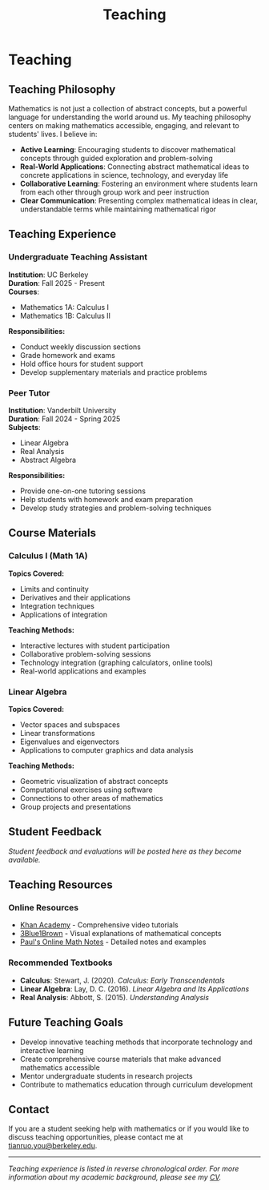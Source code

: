﻿---
title: "Teaching"
permalink: /teaching/
author_profile: true
---

# Teaching

## Teaching Philosophy

Mathematics is not just a collection of abstract concepts, but a powerful language for understanding the world around us. My teaching philosophy centers on making mathematics accessible, engaging, and relevant to students' lives. I believe in:

- **Active Learning**: Encouraging students to discover mathematical concepts through guided exploration and problem-solving
- **Real-World Applications**: Connecting abstract mathematical ideas to concrete applications in science, technology, and everyday life
- **Collaborative Learning**: Fostering an environment where students learn from each other through group work and peer instruction
- **Clear Communication**: Presenting complex mathematical ideas in clear, understandable terms while maintaining mathematical rigor

## Teaching Experience

### Undergraduate Teaching Assistant
**Institution**: UC Berkeley  
**Duration**: Fall 2025 - Present  
**Courses**: 
- Mathematics 1A: Calculus I
- Mathematics 1B: Calculus II

**Responsibilities:**
- Conduct weekly discussion sections
- Grade homework and exams
- Hold office hours for student support
- Develop supplementary materials and practice problems

### Peer Tutor
**Institution**: Vanderbilt University  
**Duration**: Fall 2024 - Spring 2025  
**Subjects**: 
- Linear Algebra
- Real Analysis
- Abstract Algebra

**Responsibilities:**
- Provide one-on-one tutoring sessions
- Help students with homework and exam preparation
- Develop study strategies and problem-solving techniques

## Course Materials

### Calculus I (Math 1A)
**Topics Covered:**
- Limits and continuity
- Derivatives and their applications
- Integration techniques
- Applications of integration

**Teaching Methods:**
- Interactive lectures with student participation
- Collaborative problem-solving sessions
- Technology integration (graphing calculators, online tools)
- Real-world applications and examples

### Linear Algebra
**Topics Covered:**
- Vector spaces and subspaces
- Linear transformations
- Eigenvalues and eigenvectors
- Applications to computer graphics and data analysis

**Teaching Methods:**
- Geometric visualization of abstract concepts
- Computational exercises using software
- Connections to other areas of mathematics
- Group projects and presentations

## Student Feedback

*Student feedback and evaluations will be posted here as they become available.*

## Teaching Resources

### Online Resources
- [Khan Academy](https://www.khanacademy.org/) - Comprehensive video tutorials
- [3Blue1Brown](https://www.3blue1brown.com/) - Visual explanations of mathematical concepts
- [Paul's Online Math Notes](https://tutorial.math.lamar.edu/) - Detailed notes and examples

### Recommended Textbooks
- **Calculus**: Stewart, J. (2020). *Calculus: Early Transcendentals*
- **Linear Algebra**: Lay, D. C. (2016). *Linear Algebra and Its Applications*
- **Real Analysis**: Abbott, S. (2015). *Understanding Analysis*

## Future Teaching Goals

- Develop innovative teaching methods that incorporate technology and interactive learning
- Create comprehensive course materials that make advanced mathematics accessible
- Mentor undergraduate students in research projects
- Contribute to mathematics education through curriculum development

## Contact

If you are a student seeking help with mathematics or if you would like to discuss teaching opportunities, please contact me at [tianruo.you@berkeley.edu](mailto:tianruo.you@berkeley.edu).

---

*Teaching experience is listed in reverse chronological order. For more information about my academic background, please see my [CV](/cv/).*
